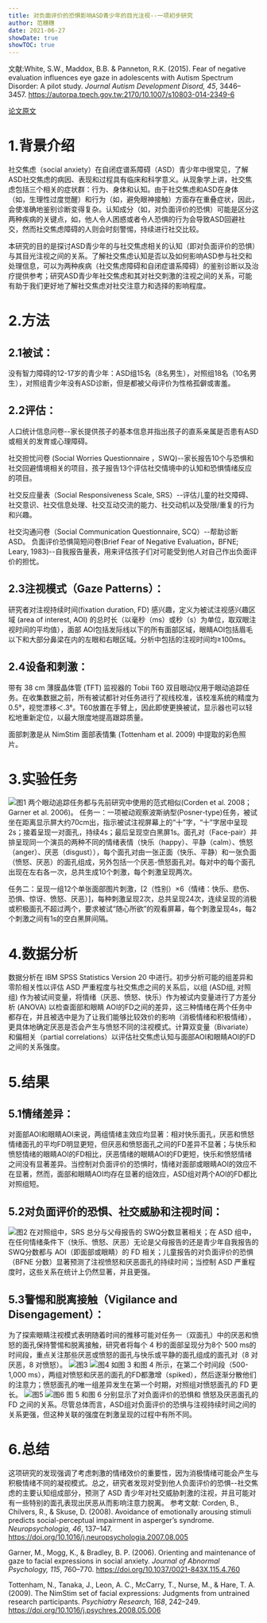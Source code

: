 ```yaml
---
title: 对负面评价的恐惧影响ASD青少年的目光注视--一项初步研究
author: 范穗穗
date: 2021-06-27
showDate: true
showTOC: true
---
```

文献:White, S.W., Maddox, B.B. & Panneton, R.K. (2015). Fear of negative evaluation influences eye gaze in adolescents with Autism Spectrum Disorder: A pilot study. *Journal Autism Development Disord, 45*, 3446–3457. https://autorpa.tpech.gov.tw:2170/10.1007/s10803-014-2349-6

[论文原文](../Source_Files/2021-06-27-FSS1.Pdf)
# 1.背景介绍
社交焦虑（social anxiety）在自闭症谱系障碍（ASD）青少年中很常见，了解ASD社交焦虑的病因、表现和过程具有临床和科学意义。从现象学上讲，社交焦虑包括三个相关的症状群：行为、身体和认知。由于社交焦虑和ASD在身体（如，生理性过度觉醒）和行为（如，避免眼神接触）方面存在重叠症状，因此，会使准确地鉴别诊断变得复杂。认知成分（如，对负面评价的恐惧）可能是区分这两种疾病的关键点，如，他人令人困惑或者令人恐惧的行为会导致ASD回避社交，然而社交焦虑障碍的人则会时刻警惕，持续进行社交比较。

本研究的目的是探讨ASD青少年的与社交焦虑相关的认知（即对负面评价的恐惧）与其目光注视之间的关系。了解社交焦虑认知是否以及如何影响ASD参与社交和处理信息，可以为两种疾病（社交焦虑障碍和自闭症谱系障碍）的鉴别诊断以及治疗提供参考；研究ASD青少年社交焦虑和其对社交刺激的注视之间的关系，可能有助于我们更好地了解社交焦虑对社交注意力和选择的影响程度。
# 2.方法
## 2.1被试：
没有智力障碍的12-17岁的青少年：ASD组15名（8名男生），对照组18名（10名男生），对照组青少年没有ASD诊断，但是都被父母评价为性格孤僻或害羞。
## 2.2评估：
人口统计信息问卷--家长提供孩子的基本信息并指出孩子的直系亲属是否患有ASD或相关的发育或心理障碍。

社交担忧问卷 (Social Worries Questionnaire ，SWQ)--家长报告10个与恐惧和社交回避情境相关的项目，孩子报告13个评估社交情境中的认知和恐惧情绪反应的项目。

社交反应量表（Social Responsiveness Scale, SRS）--评估儿童的社交障碍、社交意识、社交信息处理、社交互动交流的能力、社交动机以及受限/重复的行为和兴趣。

社交沟通问卷（Social Communication Questionnaire, SCQ）--帮助诊断ASD。
负面评价恐惧简短问卷(Brief Fear of Negative Evaluation，BFNE; Leary, 1983)--自我报告量表，用来评估孩子们对可能受到他人对自己作出负面评价的担忧。
## 2.3注视模式（Gaze Patterns）：
研究者对注视持续时间(fixation duration, FD) 感兴趣，定义为被试注视感兴趣区域 (area of interest, AOI) 的总时长（以毫秒（ms）或秒（s）为单位，取双眼注视时间的平均值），面部 AOI包括发际线以下的所有面部区域，眼睛AOI包括眉毛以下和大部分鼻梁在内的左眼和右眼区域。分析中包括的注视时间均≥100ms。
## 2.4设备和刺激：
带有 38 cm 薄膜晶体管 (TFT) 监视器的 Tobii T60 双目眼动仪用于眼动追踪任务。在收集数据之前，所有被试都针对任务进行了视线校准，该校准系统的精度为0.5°，视觉漂移＜.3°。T60放置在手臂上，因此即使更换被试，显示器也可以轻松地重新定位，以最大限度地提高跟踪质量。

面部刺激是从 NimStim 面部表情集 (Tottenham et al. 2009) 中提取的彩色照片。
# 3.实验任务
![图1](../Supporting_Information/2021-06-27-FSS1-Fig1.png)
两个眼动追踪任务都与先前研究中使用的范式相似(Corden et al. 2008；Garner et al. 2006)。
任务一：一项被动观察波斯纳型(Posner-type)任务，被试坐在距离显示屏大约70cm出，指示被试注视屏幕上的“十”字，“十”字居中呈现2s；接着呈现一对面孔，持续4s；最后呈现空白黑屏1s。面孔对（Face-pair）并排呈现同一个演员的两种不同的情绪表情（快乐（happy）、平静（calm）、愤怒（anger）、厌恶（disgust）），每个面孔对由一张正面（快乐、平静）和一张负面（愤怒、厌恶）的面孔组成，另外包括一个厌恶-愤怒面孔对。每对中的每个面孔出现在左右各一次，总共生成10个刺激，每个刺激呈现两次。

任务二：呈现一组12个单张面部图片刺激，[2（性别）×6（情绪：快乐、悲伤、恐惧、惊讶、愤怒、厌恶）]，每种刺激呈现2次，总共呈现24次，连续呈现的消极或积极面孔不超过两个，要求被试“随心所欲”的观看屏幕，每个刺激呈现4s，每2个刺激之间有1s的空白黑屏间隔。
# 4.数据分析
数据分析在 IBM SPSS Statistics Version 20 中进行。初步分析可能的组差异和零阶相关性以评估 ASD 严重程度与社交焦虑之间的关系后，以组 (ASD组, 对照组) 作为被试间变量，将情绪（厌恶、愤怒、快乐）作为被试内变量进行了方差分析 (ANOVA) 以检查面部和眼睛 AOI的FD之间的差异，这三种情绪在两个任务中都存在，并且被选中是为了让我们能够比较效价的影响（消极情绪和积极情绪），更具体地确定厌恶是否会产生与愤怒不同的注视模式。计算双变量（Bivariate）和偏相关（partial correlations）以评估社交焦虑认知与面部AOI和眼睛AOI的FD 之间的关系强度。
# 5.结果
## 5.1情绪差异：
对面部AOI和眼睛AOI来说，两组情绪主效应均显著：相对快乐面孔，厌恶和愤怒情绪面孔的平均FD明显更短，但厌恶和愤怒面孔之间的FD差异不显著；与快乐和愤怒情绪的眼睛AOI的FD相比，厌恶情绪的眼睛AOI的FD更短，快乐和愤怒情绪之间没有显著差异。当控制对负面评价的恐惧时，情绪对面部或眼睛AOI的效应不在显著，然而，面部和眼睛AOI均存在显著的组效应，ASD组对两个AOI的FD都比对照组短。
## 5.2对负面评价的恐惧、社交威胁和注视时间：
![图2](../Supporting_Information/2021-06-27-FSS1-Fig2.png)
在对照组中，SRS 总分与父母报告的 SWQ分数显著相关；在 ASD 组中，在任何情绪条件下（快乐、愤怒、厌恶）无论是父母报告的还是青少年自我报告的SWQ分数都与 AOI（即面部或眼睛）的 FD 相关；儿童报告的对负面评价的恐惧（BFNE 分数）显著预测了注视愤怒和厌恶面孔的持续时间；当控制 ASD 严重程度时，这些关系在统计上仍然显著，并且更强。
## 5.3警惕和脱离接触（Vigilance and Disengagement）：
为了探索眼睛注视模式表明随着时间的推移可能对任务一（双面孔）中的厌恶和愤怒的面孔保持警惕和脱离接触，研究者将每个 4 秒的面部呈现分为8个 500 ms的时间段，重点关注那些厌恶或愤怒的面孔与快乐或平静的面孔组成的面孔对（8 对厌恶，8 对愤怒）。
![图3](../Supporting_Information/2021-06-27-FSS1-Fig3.png)
![图4](../Supporting_Information/2021-06-27-FSS1-Fig4.png)
如图 3 和图 4 所示，在第二个时间段（500-1,000 ms），两组对愤怒和厌恶的面孔的FD都激增（spiked），然后逐渐分散他们的注意力；愤怒面孔的唯一组差异发生在第一个时期，对照组对愤怒面孔的 FD 更长。
![图5](../Supporting_Information/2021-06-27-FSS1-Fig5.png)
![图6](../Supporting_Information/2021-06-27-FSS1-Fig6.png)
图 5 和图 6 分别显示了对负面评价的恐惧和 愤怒及厌恶面孔的FD 之间的关系。尽管总体而言，ASD组对负面评价的恐惧与注视持续时间之间的关系更强，但这种关联的强度在刺激呈现的过程中有所不同。
# 6.总结
这项研究的发现强调了考虑刺激的情绪效价的重要性，因为消极情绪可能会产生与积极情绪不同的凝视模式。总之，研究者发现对受到他人负面评价的恐惧--社交焦虑的主要认知组成部分，预测了 ASD 青少年对社交威胁刺激的注视，并且可能对有一些特别的面孔表现出厌恶从而影响注意力脱离。
参考文献:
Corden, B., Chilvers, R., & Skuse, D. (2008). Avoidance of emotionally arousing stimuli predicts social-perceptual impairment in asperger’s syndrome. *Neuropsychologia, 46*, 137–147. https://doi.org/10.1016/j.neuropsychologia.2007.08.005

Garner, M., Mogg, K., & Bradley, B. P. (2006). Orienting and maintenance of gaze to facial expressions in social anxiety.  *Journal of Abnormal Psychology, 115*, 760–770. https://doi.org/10.1037/0021-843X.115.4.760

Tottenham, N., Tanaka, J., Leon, A. C., McCarry, T., Nurse, M., & Hare, T. A. (2009). The NimStim set of facial expressions: Judgments from untrained research participants. *Psychiatry Research, 168*, 242–249. https://doi.org/10.1016/j.psychres.2008.05.006


